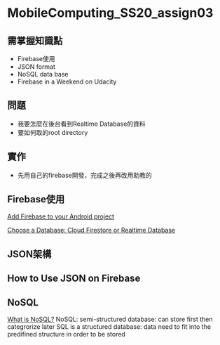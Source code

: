 # MobileComputing_SS20_assign03

## 需掌握知識點
- Firebase使用
- JSON format
- NoSQL data base
- Firebase in a Weekend on Udacity

## 問題
- 我要怎麼在後台看到Realtime Database的資料
- 要如何取的root directory

## 實作
- 先用自己的firebase開發，完成之後再改用助教的

## Firebase使用
[Add Firebase to your Android project](https://firebase.google.com/docs/android/setup)

[Choose a Database: Cloud Firestore or Realtime Database](https://firebase.google.com/docs/database/rtdb-vs-firestore#writes_and_transactions)

## JSON架構

## How to Use JSON on Firebase

## NoSQL
[What is NoSQL?](https://www.youtube.com/watch?v=BgQFJ_UNIgw)
NoSQL: semi-structured database: can store first then categrorize later
SQL is a structured database: data need to fit into the predifined structure in order to be stored